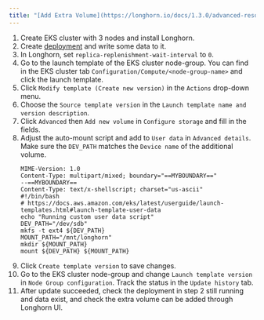 ```yaml
---
title: "[Add Extra Volume](https://longhorn.io/docs/1.3.0/advanced-resources/support-managed-k8s-service/manage-node-group-on-eks/#create-additional-volume)"
---
```

1. Create EKS cluster with 3 nodes and install Longhorn.
2. Create [deployment](https://github.com/longhorn/longhorn/blob/master/examples/deployment.yaml) and write some data to it.
3. In Longhorn, set `replica-replenishment-wait-interval` to `0`.
4. Go to the launch template of the EKS cluster node-group. You can find in the EKS cluster tab `Configuration/Compute/<node-group-name>` and click the launch template.
5. Click `Modify template (Create new version)` in the `Actions` drop-down menu.
6. Choose the `Source template version` in the `Launch template name and version description`.
7. Click `Advanced` then `Add new volume` in `Configure storage` and fill in the fields.
8. Adjust the auto-mount script and add to `User data` in `Advanced details`. Make sure the `DEV_PATH` matches the `Device name` of the additional volume.
    ```
    MIME-Version: 1.0
    Content-Type: multipart/mixed; boundary="==MYBOUNDARY=="
    --==MYBOUNDARY==
    Content-Type: text/x-shellscript; charset="us-ascii"
    #!/bin/bash
    # https://docs.aws.amazon.com/eks/latest/userguide/launch-templates.html#launch-template-user-data
    echo "Running custom user data script"
    DEV_PATH="/dev/sdb"
    mkfs -t ext4 ${DEV_PATH}
    MOUNT_PATH="/mnt/longhorn"
    mkdir ${MOUNT_PATH}
    mount ${DEV_PATH} ${MOUNT_PATH}
    ```
9. Click `Create template version` to save changes.
10. Go to the EKS cluster node-group and change `Launch template version` in `Node Group configuration`. Track the status in the `Update history` tab.
11. After update succeeded, check the deployment in step 2 still running and data exist, and check the extra volume can be added through Longhorn UI.